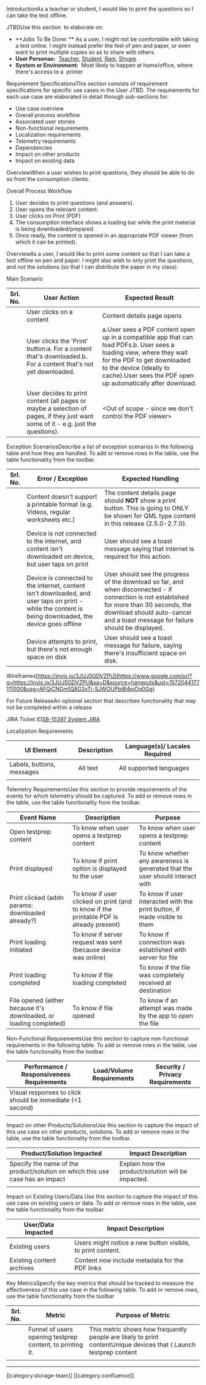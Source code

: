 IntroductionAs a teacher or student, I would like to print the questions so I can take the test offline.

JTBDUse this section  to elaborate on:


*  **Jobs To Be Done: ** As a user, I might not be comfortable with taking a test online. I might instead prefer the feel of pen and paper, or even want to print multiple copies so as to share with others.
*  **User Personas:**  [Teacher](https://project-sunbird.atlassian.net/wiki/spaces/PRD/pages/1030127844/User+Personas+India+public+school+education#UserPersonas(Indiapublicschooleducation)-Teacher), [Student](https://project-sunbird.atlassian.net/wiki/spaces/PRD/pages/1030127844/User+Personas+India+public+school+education#UserPersonas(Indiapublicschooleducation)-Student), [Ram](https://project-sunbird.atlassian.net/wiki/spaces/PRD/pages/1030127844/User+Personas+India+public+school+education#UserPersonas(Indiapublicschooleducation)-Ram), [Shyam](https://project-sunbird.atlassian.net/wiki/spaces/PRD/pages/1030127844/User+Personas+India+public+school+education#UserPersonas(Indiapublicschooleducation)-Shyam)
*  **System or Environment:**  Most likely to happen at home/office, where there's access to a  printer

Requirement SpecificationsThis section consists of requirement specifications for specific use cases in the User JTBD. The requirements for each use case are elaborated in detail through sub-sections for:


* Use case overview
* Overall process workflow
* Associated user stories 
* Non-functional requirements
* Localization requirements  
* Telemetry requirements
* Dependencies
* Impact on other products
* Impact on existing data  

OverviewWhen a user wishes to print questions, they should be able to do so from the consumption clients.

Overall Process Workflow
1. User decides to print questions (and answers).
1. User opens the relevant content.
1. User clicks on Print (PDF)
1. The consumption interface shows a loading bar while the print material is being downloaded/prepared.
1. Once ready, the content is opened in an appropriate PDF viewer (from which it can be printed).



OverviewAs a user, I would like to print some content so that I can take a test offline on pen and paper. I might also wish to only print the questions, and not the solutions (so that I can distribute the paper in my class).

Main Scenario

| Srl. No. | User Action | Expected Result | 
|  --- |  --- |  --- | 
|  | User clicks on a content | Content details page opens | 
|  | User clicks the 'Print' button:a. For a content that's downloaded.b. For a content that's not yet downloaded. | a.User sees a PDF content open up in a compatible app that can load PDFs.b. User sees a loading view, where they wait for the PDF to get downloaded to the device (ideally to cache).User sees the PDF open up automatically after download. | 
|  | User decides to print content (all pages or maybe a selection of pages, if they just want some of it - e.g. just the questions). | <Out of scope - since we don't control the PDF viewer> | 



Exception ScenariosDescribe a list of exception scenarios in the following table and how they are handled. To add or remove rows in the table, use the table functionality from the toolbar.   



| Srl. No. | Error / Exception | Expected Handling | 
|  --- |  --- |  --- | 
|  | Content doesn't support a printable format (e.g. Videos, regular worksheets etc.) | The content details page should  **NOT**  show a print button. This is going to ONLY be shown for QML type content in this release (2.5.0-2.7.0). | 
|  | Device is not connected to the internet, and content isn't downloaded on device, but user taps on print | User should see a toast message saying that internet is required for this action. | 
|  | Device is connected to the internet, content isn't downloaded, and user taps on print - while the content is being downloaded, the device goes offline | User should see the progress of the download so far, and when disconnected - if connection is not established for more than 30 seconds, the download should auto-cancel and a toast message for failure should be displayed. | 
|  | Device attempts to print, but there's not enough space on disk | User should see a toast message for failure, saying there's insufficient space on disk. | 

Wireframes[https://invis.io/3JUJ5GDVZPU](https://www.google.com/url?q=https://invis.io/3JUJ5GDVZPU&sa=D&source=hangouts&ust=1572044177111000&usg=AFQjCNGm1Q8G3xTi-SJWOUPbtB4pjOq0Gg)

For Future ReleaseAn optional section that describes functionality that may not be completed within a release 

JIRA Ticket ID[SB-15397 System JIRA](https:///browse/SB-15397)

Localization Requirements



| UI Element | Description | Language(s)/ Locales Required | 
|  --- |  --- |  --- | 
| Labels, buttons, messages | All text | All supported languages | 
|  |  |  | 



Telemetry RequirementsUse this section to provide requirements of the events for which telemetry should be captured. To add or remove rows in the table, use the table functionality from the toolbar.    



| Event Name | Description | Purpose | 
|  --- |  --- |  --- | 
| Open testprep content | To know when user opens a testprep content | To know when user opens a testprep content | 
| Print displayed | To know if print option is displayed to the user | To know whether any awareness is generated that the user should interact with | 
| Print clicked (addn params: downloaded already?) | To know if user clicked on print (and to know if the printable PDF is already present) | To know if user interacted with the print button, if made visible to them | 
| Print loading initiated | To know if server request was sent (because device was online) | To know if connection was established with server for file | 
| Print loading completed | To know if file loading completed | To know if the file was completely received at destination | 
| File opened (either because it's downloaded, or loading completed) | To know if file opened | To know if an attempt was made by the app to open the file | 



Non-Functional RequirementsUse this section to capture non-functional requirements in the following table. To add or remove rows in the table, use the table functionality from the toolbar.    



| Performance / Responsiveness Requirements | Load/Volume Requirements | Security / Privacy Requirements | 
|  --- |  --- |  --- | 
| Visual responses to click should be immediate (<1 second) |  |  | 
|  |  |  | 



Impact on other Products/SolutionsUse this section to capture the impact of this use case on other products, solutions. To add or remove rows in the table, use the table functionality from the toolbar.    



| Product/Solution Impacted | Impact Description | 
|  --- |  --- | 
| Specify the name of the product/solution on which this use case has an impact  | Explain how the product/solution will be impacted. | 
|  |  | 



Impact on Existing Users/Data Use this section to capture the impact of this use case on existing users or data. To add or remove rows in the table, use the table functionality from the toolbar.    



| User/Data Impacted | Impact Description | 
|  --- |  --- | 
| Existing users | Users might notice a new button visible, to print content. | 
| Existing content archives | Content now include metadata for the PDF links | 



Key MetricsSpecify the key metrics that should be tracked to measure the effectiveness of this use case in the following table. To add or remove rows, use the table functionality from the toolbar 



| Srl. No. | Metric | Purpose of Metric | 
|  --- |  --- |  --- | 
|  | Funnel of users opening testprep content, to printing it. | This metric shows how frequently people are likely to print contentUnique devices that ( Launch testprep content | Click print button | Initiate pdf download | Complete pdf download | Launch PDF ) | 
|  |  |  | 





*****

[[category.storage-team]] 
[[category.confluence]] 
